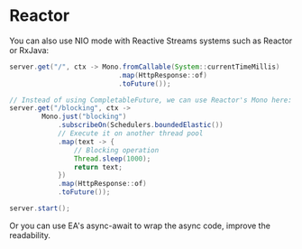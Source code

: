# Reactor

You can also use NIO mode with Reactive Streams systems such as Reactor or RxJava:

```java
server.get("/", ctx -> Mono.fromCallable(System::currentTimeMillis)
                           .map(HttpResponse::of)
                           .toFuture());

// Instead of using CompletableFuture, we can use Reactor's Mono here:
server.get("/blocking", ctx ->
        Mono.just("blocking")
            .subscribeOn(Schedulers.boundedElastic()) 
            // Execute it on another thread pool
            .map(text -> {
                // Blocking operation
                Thread.sleep(1000);
                return text;
            })
            .map(HttpResponse::of)
            .toFuture());

server.start();
```

Or you can use EA's async-await to wrap the async code, improve the readability.

